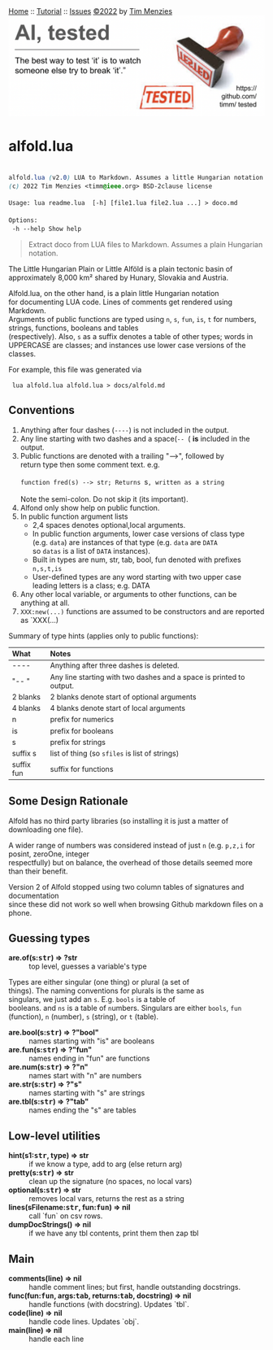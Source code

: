 &nbsp;<p><a name=top></a>
[Home](/README.md#top) :: [Tutorial]() :: [Issues]() [&copy;2022](/LICENSE.md) by [Tim Menzies](http://menzies.us)
<img  src="/docs/img/banner.png">


# alfold.lua

```css
  
alfold.lua (v2.0) LUA to Markdown. Assumes a little Hungarian notation.
(c) 2022 Tim Menzies <timm@ieee.org> BSD-2clause license

Usage: lua readme.lua  [-h] [file1.lua file2.lua ...] > doco.md

Options:
 -h --help Show help 
```
 
> Extract doco from LUA files to Markdown. Assumes a plain Hungarian notation.	
 	
The Little Hungarian Plain or Little Alföld is a plain tectonic	
basin of approximately 8,000 km² shared by Hunary, Slovakia and	
Austria.	
  	
Alfold.lua, on the other hand,  is  a plain little Hungarian notation	
for documenting LUA code. Lines of comments get rendered using Markdown.	
Arguments of public functions are typed using  `n`, `s`, `fun`,	
`is`, `t` for numbers, strings, functions, booleans and tables	
(respectively).  Also, `s` as a suffix denotes a table of other	
types;  words in UPPERCASE are classes; and instances use lower	
case versions of the classes.	
       	
For example, this file was generated via	
 	
     lua alfold.lua alfold.lua > docs/alfold.md	
 	
## Conventions	
 	
1. Anything after four dashes (`----`) is not included in the output.	
2. Any line starting with two dashes and a space(`-- `( **is** included in the output.	
3. Public functions are denoted with a  trailing "-->", followed by 	
   return type then some comment text. e.g.<br> 	
   `function fred(s) --> str; Returns `s`, written as a string`<br>   	
   Note the semi-colon. Do not skip it (its important).	
4. Alfond only show help on public function.	
5. In public function argument lists	
    - 2,4 spaces denotes optional,local arguments.	
    - In public function arguments, lower case versions of class type 	
      (e.g. `data`) are instances of that type (e.g.  `data` are `DATA` 	
      so `datas` is a list of `DATA` instances).	
    - Built in types are num, str, tab, bool, fun denoted with prefixes `n,s,t,is`	
    - User-defined types are any word starting with two upper case 	
      leading letters is a class; e.g. DATA	
6. Any other local variable, or arguments to other functions, can be anything at all.	
7. `XXX:new(...)` functions are assumed to be constructors and are reported as `XXX(...)	
 	
Summary of type hints (applies only to public functions):	
 	
What        | Notes                                                                            	
:-----------|:------------------------------------------------------------------	
----        | Anything after three dashes is deleted.	
"-- "       | Any line starting with two dashes and a space is printed to output.	
2 blanks    | 2 blanks denote start of optional arguments 	
4 blanks    | 4 blanks denote start of local arguments   	
n           | prefix for numerics                       	
is          | prefix for booleans                   	
s           | prefix for strings                   	
suffix s    | list of thing (so `sfiles` is list of strings)	
suffix fun  | suffix for functions                                            	
 	
## Some Design Rationale	
  	
Alfold has no third party libraries (so installing it is just a matter of downloading one file).	
   	
A wider range of numbers was considered instead of just `n` (e.g. `p,z,i` for posint, zeroOne, integer 	
respectfully) but on balance, the overhead of those details seemed more than their benefit.	
   	
Version 2 of Alfold stopped using two column tables of signatures and documentation 	
since these did not work so well when browsing Github markdown files on a phone.	
## Guessing types	

<dl>
<dt><b> are.of(s:<tt>str</tt>) &rArr;  ?str </b></dt><dd>   top level, guesses a variable's type </dd>
</dl>

Types are either singular (one thing) or plural (a set of	
things). The naming conventions for plurals is the same as	
singulars, we just add an `s`. E.g. `bools` is a table of	
booleans. and `ns` is a table of `n`umbers.	
Singulars are either `bools`, `fun` (function),	
`n` (number), `s` (string), or `t` (table).	

<dl>
<dt><b> are.bool(s:<tt>str</tt>) &rArr;  ?"bool" </b></dt><dd>  names starting with "is" are booleans </dd>
<dt><b> are.fun(s:<tt>str</tt>) &rArr;  ?"fun" </b></dt><dd>  names ending in "fun" are functions </dd>
<dt><b> are.num(s:<tt>str</tt>) &rArr;  ?"n" </b></dt><dd>  names start with "n" are numbers  </dd>
<dt><b> are.str(s:<tt>str</tt>) &rArr;  ?"s" </b></dt><dd>  names starting with "s" are strings </dd>
<dt><b> are.tbl(s:<tt>str</tt>) &rArr;  ?"tab" </b></dt><dd>  names ending the "s" are tables </dd>
</dl>

## Low-level utilities	

<dl>
<dt><b> hint(s1:<tt>str</tt>, type) &rArr;  str </b></dt><dd>  if we know a type, add to arg (else return arg) </dd>
<dt><b> pretty(s:<tt>str</tt>) &rArr;  str </b></dt><dd>  clean up the signature (no spaces, no local vars) </dd>
<dt><b> optional(s:<tt>str</tt>) &rArr;  str </b></dt><dd>  removes local vars, returns the rest as a string </dd>
<dt><b> lines(sFilename:<tt>str</tt>,  fun:<tt>fun</tt>) &rArr;  nil </b></dt><dd>  call `fun` on csv rows. </dd>
<dt><b> dumpDocStrings() &rArr;  nil </b></dt><dd>  if we have any tbl contents, print them then zap tbl </dd>
</dl>

## Main	

<dl>
<dt><b> comments(line) &rArr;  nil </b></dt><dd>  handle comment lines; but first, handle outstanding docstrings. </dd>
<dt><b> func(fun:<tt>fun</tt>, args:<tt>tab</tt>, returns:<tt>tab</tt>, docstring) &rArr;  nil </b></dt><dd>  handle functions (with docstring). Updates `tbl`. </dd>
<dt><b> code(line) &rArr;  nil </b></dt><dd>  handle code lines. Updates `obj`. </dd>
<dt><b> main(line) &rArr;  nil </b></dt><dd>  handle each line </dd>
</dl>

